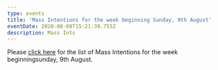```yaml
---
type: events
title: 'Mass Intentions for the week beginning Sunday, 9th August'
eventDate: 2020-08-08T15:21:39.755Z
description: Mass Ints
---
```

Please [click here](http://www.stwilfridsyork.org.uk/blog/wp-content/uploads/2020/08/WD-200808.pdf) for the list of Mass Intentions for the week beginningsunday, 9th August.
